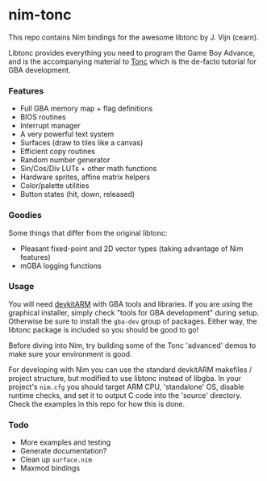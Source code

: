 nim-tonc
========

This repo contains Nim bindings for the awesome libtonc by J. Vijn (cearn).

Libtonc provides everything you need to program the Game Boy Advance, and is the accompanying material to [Tonc](https://www.coranac.com/tonc/text/toc.htm) which is the de-facto tutorial for GBA development.

### Features

- Full GBA memory map + flag definitions
- BIOS routines
- Interrupt manager
- A very powerful text system
- Surfaces (draw to tiles like a canvas)
- Efficient copy routines
- Random number generator
- Sin/Cos/Div LUTs + other math functions
- Hardware sprites, affine matrix helpers
- Color/palette utilities
- Button states (hit, down, released)

### Goodies

Some things that differ from the original libtonc:

- Pleasant fixed-point and 2D vector types (taking advantage of Nim features)
- mGBA logging functions

### Usage

You will need [devkitARM](https://devkitpro.org/wiki/Getting_Started) with GBA tools and libraries. If you are using the graphical installer, simply check "tools for GBA development" during setup. Otherwise be sure to install the `gba-dev` group of packages. Either way, the libtonc package is included so you should be good to go!

Before diving into Nim, try building some of the Tonc 'advanced' demos to make sure your environment is good.

For developing with Nim you can use the standard devkitARM makefiles / project structure, but modified to use libtonc instead of libgba. In your project's `nim.cfg` you should target ARM CPU, 'standalone' OS, disable runtime checks, and set it to output C code into the 'source' directory. Check the examples in this repo for how this is done.

### Todo

- More examples and testing
- Generate documentation?
- Clean up `surface.nim`
- Maxmod bindings
